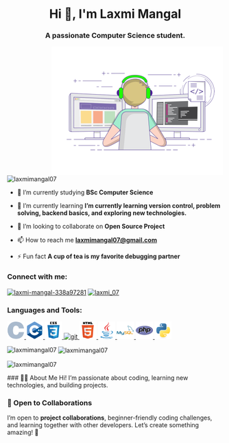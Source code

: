 <h1 align="center">Hi 👋, I'm Laxmi Mangal</h1>
<h3 align="center">A passionate Computer Science student.</h3>
<img align="right" alt="Coding" width="400" src="https://raw.githubusercontent.com/devSouvik/devSouvik/master/gif3.gif">
<p align="left"> <img src="https://komarev.com/ghpvc/?username=laxmimangal07&label=Profile%20views&color=0e75b6&style=flat" alt="laxmimangal07" /> </p>

- 🔭 I’m currently studying **BSc Computer Science**

- 🌱 I’m currently learning **I’m currently learning version control, problem solving, backend basics, and exploring new technologies.**

- 👯 I’m looking to collaborate on **Open Source Project**

- 📫 How to reach me **laxmimangal07@gmail.com**

- ⚡ Fun fact **A cup of tea is my favorite debugging partner**

<h3 align="left">Connect with me:</h3>
<p align="left">
<a href="https://linkedin.com/in/laxmi-mangal-338a97281" target="blank"><img align="center" src="https://raw.githubusercontent.com/rahuldkjain/github-profile-readme-generator/master/src/images/icons/Social/linked-in-alt.svg" alt="laxmi-mangal-338a97281" height="30" width="40" /></a>
<a href="https://www.leetcode.com/laxmi_07" target="blank"><img align="center" src="https://raw.githubusercontent.com/rahuldkjain/github-profile-readme-generator/master/src/images/icons/Social/leet-code.svg" alt="laxmi_07" height="30" width="40" /></a>
</p>

<h3 align="left">Languages and Tools:</h3>
<p align="left"> <a href="https://www.cprogramming.com/" target="_blank" rel="noreferrer"> <img src="https://raw.githubusercontent.com/devicons/devicon/master/icons/c/c-original.svg" alt="c" width="40" height="40"/> </a> <a href="https://www.w3schools.com/cpp/" target="_blank" rel="noreferrer"> <img src="https://raw.githubusercontent.com/devicons/devicon/master/icons/cplusplus/cplusplus-original.svg" alt="cplusplus" width="40" height="40"/> </a> <a href="https://www.w3schools.com/css/" target="_blank" rel="noreferrer"> <img src="https://raw.githubusercontent.com/devicons/devicon/master/icons/css3/css3-original-wordmark.svg" alt="css3" width="40" height="40"/> </a> <a href="https://git-scm.com/" target="_blank" rel="noreferrer"> <img src="https://www.vectorlogo.zone/logos/git-scm/git-scm-icon.svg" alt="git" width="40" height="40"/> </a> <a href="https://www.w3.org/html/" target="_blank" rel="noreferrer"> <img src="https://raw.githubusercontent.com/devicons/devicon/master/icons/html5/html5-original-wordmark.svg" alt="html5" width="40" height="40"/> </a> <a href="https://www.java.com" target="_blank" rel="noreferrer"> <img src="https://raw.githubusercontent.com/devicons/devicon/master/icons/java/java-original.svg" alt="java" width="40" height="40"/> </a> <a href="https://www.mysql.com/" target="_blank" rel="noreferrer"> <img src="https://raw.githubusercontent.com/devicons/devicon/master/icons/mysql/mysql-original-wordmark.svg" alt="mysql" width="40" height="40"/> </a> <a href="https://www.php.net" target="_blank" rel="noreferrer"> <img src="https://raw.githubusercontent.com/devicons/devicon/master/icons/php/php-original.svg" alt="php" width="40" height="40"/> </a> <a href="https://www.python.org" target="_blank" rel="noreferrer"> <img src="https://raw.githubusercontent.com/devicons/devicon/master/icons/python/python-original.svg" alt="python" width="40" height="40"/> </a> </p>


<p><img align="left" src="https://github-readme-stats.vercel.app/api/top-langs?username=laxmimangal07&show_icons=true&locale=en&layout=compact" alt="laxmimangal07" /></p>

<p>&nbsp;<img align="center" src="https://github-readme-stats.vercel.app/api?username=laxmimangal07&show_icons=true&locale=en" alt="laxmimangal07" /></p>

<p><img align="center" src="https://github-readme-streak-stats.herokuapp.com/?user=laxmimangal07&" alt="laxmimangal07" /></p>
### 👩‍💼 About Me
Hi! I’m passionate about coding, learning new technologies, and building projects.

### 🤝 Open to Collaborations
I’m open to **project collaborations**, beginner-friendly coding challenges, and learning together with other developers. Let’s create something amazing! 🚀

